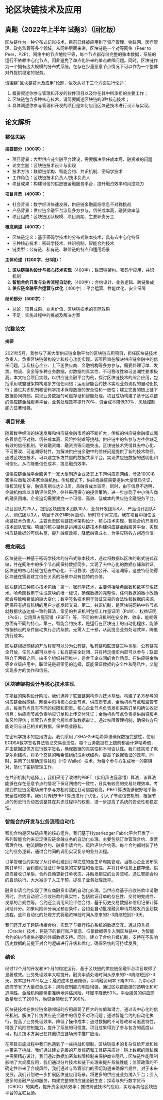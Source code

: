 # 论区块链技术及应用

## 真题（2022年上半年 试题3）（回忆版）

区块链作为一种分布式记账技术，目前已经被应用到了资产管理、物联网、医疗管理、政务监管等多个领域。从网络层面来讲，区块链是一个对等网络（Peer to Peer，P2P），网络中的节点地位平等，每个节点都存储完整的账本数据，系统的运行不依赖中心化节点。因此避免了单点化带来的单点故障问题。同时，区块链作为一个拥有庞大规模的分布式系统，在存在少量恶意节点情况下可以作为一个整体对外提供稳定的服务。

请围绕"区块链技术及应用"论题，依次从以下三个方面进行论述：
1. 概要叙述你参与管理和开发的软件项目以及你在其中所承担的主要工作；
2. 区块链包含多种核心技术，请简要阐述区块链的3种核心技术；
3. 具体阐述你参与管理和开发的项目是如何应用区块链技术进行设计与实现。

## 论文解析
### 整体思路

**摘要部分（300字）：**
- 项目背景：大型供应链金融平台建设，需要解决信任成本高、融资难的问题
- 论文主题：区块链技术设计与实现
- 技术方法：联盟链架构、智能合约、共识机制、密码学技术
- 工作角色：区块链技术负责人/技术负责人
- 项目成果：构建可信的供应链金融服务平台，提升融资效率和风控能力

**项目背景（400字）：**
- 社会背景：数字经济快速发展，供应链金融面临信息不对称挑战
- 产品背景：供应链金融平台涉及多方参与，信任成本高，融资效率低
- 项目组成：区块链团队规模、项目周期、主要职责分工

**概念阐述（400字）：**
- 区块链定义：基于密码学技术的分布式账本技术，具有去中心化特征
- 三种核心技术：密码学技术、共识机制、智能合约技术
- 链类型：公有链、私有链、联盟链的特点和适用场景

**主体论述（1200字，分3段）：**
1. **区块链架构设计与核心技术实现**（400字）：联盟链架构、密码学应用、共识机制
2. **智能合约开发与业务流程自动化**（400字）：合约设计、业务逻辑、跨链集成
3. **供应链金融平台运营与优化**（400字）：平台运营、性能优化、安全保障

**结论部分（500字）：**
- 总论：项目成果、业务价值、区块链技术的实际效果
- 不足：实施过程中的挑战及解决方案

### 完整范文

#### 摘要

2021年5月，我参与了某大型供应链金融平台的区块链应用项目，担任区块链技术负责人，负责区块链架构设计和核心功能实现。该项目旨在解决供应链金融中的信任问题，涉及核心企业、上下游供应商、金融机构等多方参与，需要处理订单、发票、物流、资金等多种业务数据，对数据的真实性、不可篡改性和可追溯性要求极高。本文结合项目实践，以供应链金融平台为例，探讨区块链技术的综合应用，包括采用联盟链架构构建多方信任网络；运用智能合约技术实现业务流程的自动化执行；通过共识机制和密码学技术保障数据的安全性和一致性；建立完善的链上链下数据协同机制，实现业务数据的可信存证和智能处理。项目成功构建了基于区块链的供应链金融服务平台，业务处理效率提升70%，资金成本降低30%，风险控制能力显著增强。

### 项目背景

随着数字经济的快速发展和供应链金融市场的不断扩大，传统的供应链金融模式面临着信息不对称、信任成本高、风险控制难等挑战。供应链中的各参与方往往缺乏有效的信任机制，导致融资难、融资贵等问题突出。区块链技术凭借其去中心化、不可篡改、可追溯等特性，为解决供应链金融中的信任问题提供了新的技术路径。通过区块链技术，可以建立多方共信的数据共享平台，实现供应链数据的透明化和可信化，从而降低信任成本，提高融资效率。

该供应链金融平台服务于一家大型制造企业及其上下游供应商网络，涉及1000多家供应商和20多家金融机构。传统模式下，供应商融资需要提供大量纸质凭证，审核流程复杂，融资周期长达2-3周，且融资成本较高。同时，由于信息不透明，金融机构难以准确评估风险，往往采用保守的授信策略，进一步加剧了中小供应商的融资困难。企业迫切需要建立一个可信、高效、低成本的供应链金融服务平台。

项目团队共25人，包括区块链技术团队10人、业务开发团队8人、产品设计团队4人、测试团队3人，项目于2021年5月启动，历时12个月完成。我在项目中担任区块链技术负责人，主要负责区块链技术架构设计、核心技术实现、智能合约开发和技术团队管理。项目的核心目标是运用区块链技术构建供应链金融服务平台，实现供应链数据的可信共享，提升融资效率，降低融资成本，为供应链各方创造价值。

### 概念阐述

区块链是一种基于密码学技术的分布式账本技术，通过将数据以区块的形式链式存储，并在网络中的多个节点间保持数据同步，实现了去中心化的数据存储和验证。区块链的核心特征包括去中心化、不可篡改、透明公开、可追溯等，这些特征使得区块链在需要建立信任关系的场景中具有独特的价值。

区块链的三种核心技术包括：第一，密码学技术，主要包括哈希函数和数字签名技术。哈希函数用于生成区块的唯一标识，确保数据的完整性，任何数据的微小改动都会导致哈希值的巨大变化；数字签名技术用于验证交易的合法性和数据的来源，确保只有拥有私钥的用户才能发起交易。第二，共识机制，是区块链网络中各节点就数据状态达成一致的算法，常见的共识机制包括工作量证明（PoW）、权益证明（PoS）、实用拜占庭容错（PBFT）等，不同的共识机制在安全性、效率、能耗等方面有不同的特点。第三，智能合约技术，是运行在区块链上的自动化程序，能够根据预设的条件自动执行合约条款，无需人工干预，从而提高业务处理效率，降低执行成本。

区块链根据网络的开放程度可以分为公有链、私有链和联盟链三种类型。公有链完全开放，任何人都可以参与；私有链完全封闭，只有特定组织内部可以参与；联盟链介于两者之间，由多个组织共同维护，适合于企业间的合作场景。在供应链金融等企业级应用中，联盟链是最常见的选择，既能保证数据的安全性和隐私性，又能实现多方的协作和信任。

### 区块链架构设计与核心技术实现

在项目的架构设计阶段，我们选择了联盟链架构作为技术基础，构建了多方参与的供应链金融网络。网络中包括核心企业节点、供应商节点、金融机构节点和监管节点，每类节点具有不同的权限和职责。核心企业节点负责发布采购订单和确认收货信息；供应商节点负责响应订单和上传交付凭证；金融机构节点负责提供融资服务和风险评估；监管节点负责合规监督和数据审计。通过权限管理机制，确保各方只能访问与自己相关的数据，保护商业隐私。

在密码学技术的应用方面，我们采用了SHA-256哈希算法确保数据完整性，使用ECDSA数字签名算法验证交易合法性。每个业务数据在上链前都会计算哈希值，并由数据提供方进行数字签名，确保数据的真实性和不可否认性。我们还实现了默克尔树结构，将多个交易的哈希值组织成树状结构，提高了数据验证的效率。同时，采用了分层确定性钱包（HD Wallet）技术，为每个参与方生成唯一的密钥对，简化了密钥管理工作。

在共识机制的选择上，我们采用了改进的PBFT（实用拜占庭容错）算法，该算法能够在存在恶意节点的情况下保证网络的一致性，且具有较高的交易处理效率。考虑到供应链金融场景中参与方相对固定且可信度较高，PBFT算法能够很好地平衡安全性和效率。我们对传统PBFT算法进行了优化，引入了节点信誉机制，根据节点的历史行为动态调整其在共识过程中的权重，进一步提高了系统的安全性和稳定性。

### 智能合约开发与业务流程自动化

智能合约是区块链应用的核心组件，我们基于Hyperledger Fabric平台开发了一系列智能合约来实现供应链金融业务的自动化处理。主要包括订单管理合约、发票管理合约、物流跟踪合约、融资申请合约、风险评估合约等。每个合约都封装了特定的业务逻辑，通过合约间的调用实现复杂的业务流程。

订单管理合约实现了从订单创建到订单完成的全生命周期管理。当核心企业发布采购订单时，合约自动验证订单信息的完整性和合法性，并将订单信息上链存储。供应商接收订单后，合约自动更新订单状态，并触发相应的业务流程。通过智能合约的自动执行，大大减少了人工干预，提高了业务处理效率。

融资申请合约实现了供应商融资申请的自动化处理。当供应商基于应收账款申请融资时，合约自动验证应收账款的真实性，包括验证订单的存在性、交付的完成性、发票的合规性等。合约还会调用风险评估合约，基于历史交易数据和信用记录计算风险评分。如果风险评分满足预设条件，合约会自动批准融资申请并触发资金划拨流程。这种自动化的处理方式将融资审批时间从原来的2-3周缩短到2-3天。

我们还开发了跨链桥接合约，实现了与银行核心系统的数据交互。通过预言机（Oracle）技术，将链下的银行账户信息、征信数据等引入到区块链中，为智能合约的执行提供必要的外部数据支持。同时，建立了合约升级机制，支持在不影响历史数据的前提下对合约逻辑进行升级和优化，确保系统的可持续发展。

### 结论

经过12个月的开发和9个月的稳定运行，基于区块链的供应链金融平台项目取得了显著成效。业务处理效率大幅提升，融资申请处理时间从原来的2-3周缩短到2-3天，效率提升70%以上；融资成本显著降低，平均融资利率下降30%，为中小供应商节省了大量资金成本；风险控制能力明显增强，通过区块链数据的透明化和可追溯性，金融机构能够更准确地评估风险，坏账率降低50%。平台服务的供应商数量增长了200%，融资金额增长了300%。

区块链技术在供应链金融领域的应用展现了巨大的价值和潜力。通过去中心化的信任机制，解决了传统供应链金融中的信息不对称问题；通过智能合约的自动化执行，提高了业务处理效率，降低了操作成本；通过数据的不可篡改和可追溯特性，增强了风险控制能力，提升了系统的可信度。项目成果得到了参与各方的高度认可，相关技术方案已在其他供应链场景中推广应用。

在项目实施过程中我们也遇到了一些挑战和限制。区块链技术的复杂性给开发和维护带来了挑战，我们通过建立完善的开发规范和工具链来应对；链上数据的隐私保护需要精心设计，我们通过数据加密和权限控制来保护商业隐私；区块链性能限制影响了大规模应用，我们通过分片技术和链下处理来提升系统性能；监管政策的不确定性带来了合规风险，我们通过与监管部门的密切沟通来确保合规性。对于未来发展，我们计划进一步扩展区块链应用场景，将更多的供应链业务纳入平台；引入更多的金融产品和服务，构建完整的供应链金融生态；探索与央行数字货币（CBDC）的集成，提升资金流转效率；推进跨链技术的应用，实现与其他区块链平台的互联互通。
